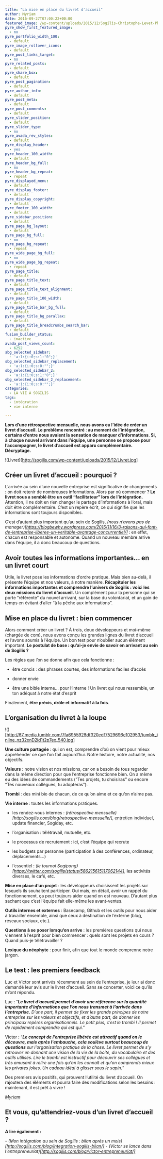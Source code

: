 ```yaml
---
title: "La mise en place du livret d'accueil"
author: Myriam
date: 2016-09-27T07:00:22+00:00
featured_image: /wp-content/uploads/2015/12/Sogilis-Christophe-Levet-Photographe-7811.jpg
pyre_show_first_featured_image:
  - no
pyre_portfolio_width_100:
  - default
pyre_image_rollover_icons:
  - default
pyre_post_links_target:
  - no
pyre_related_posts:
  - default
pyre_share_box:
  - default
pyre_post_pagination:
  - default
pyre_author_info:
  - default
pyre_post_meta:
  - default
pyre_post_comments:
  - default
pyre_slider_position:
  - default
pyre_slider_type:
  - no
pyre_avada_rev_styles:
  - default
pyre_display_header:
  - yes
pyre_header_100_width:
  - default
pyre_header_bg_full:
  - no
pyre_header_bg_repeat:
  - repeat
pyre_displayed_menu:
  - default
pyre_display_footer:
  - default
pyre_display_copyright:
  - default
pyre_footer_100_width:
  - default
pyre_sidebar_position:
  - default
pyre_page_bg_layout:
  - default
pyre_page_bg_full:
  - no
pyre_page_bg_repeat:
  - repeat
pyre_wide_page_bg_full:
  - no
pyre_wide_page_bg_repeat:
  - repeat
pyre_page_title:
  - default
pyre_page_title_text:
  - default
pyre_page_title_text_alignment:
  - default
pyre_page_title_100_width:
  - default
pyre_page_title_bar_bg_full:
  - default
pyre_page_title_bg_parallax:
  - default
pyre_page_title_breadcrumbs_search_bar:
  - default
fusion_builder_status:
  - inactive
avada_post_views_count:
  - 6252
sbg_selected_sidebar:
  - 'a:1:{i:0;s:1:"0";}'
sbg_selected_sidebar_replacement:
  - 'a:1:{i:0;s:0:"";}'
sbg_selected_sidebar_2:
  - 'a:1:{i:0;s:1:"0";}'
sbg_selected_sidebar_2_replacement:
  - 'a:1:{i:0;s:0:"";}'
categories:
  - LA VIE À SOGILIS
tags:
  - intégration
  - vie interne

---
```

**Lors d’une rétrospective mensuelle, nous avons eu l’idée de créer un livret d’accueil. Le problème rencontré : au moment de l’intégration, certains d’entre nous avaient la sensation de manquer d’informations. Si, à chaque nouvel arrivant dans l’équipe, une personne se propose pour l’accompagner, le livret d’accueil est apparu complémentaire. Décryptage.**

!(Livret)[http://sogilis.com/wp-content/uploads/2015/12/Livret.jpg]

## Créer un livret d’accueil : pourquoi ?

L’arrivée au sein d’une nouvelle entreprise est significative de changements : on doit retenir de nombreuses informations. Alors par où commencer ? **Le livret nous a semblé être un outil “facilitateur” lors de l’intégration.** Attention, il ne doit en rien changer le partage d’informations à l’oral, mais doit être complémentaire. C’est un repère écrit, ce qui signifie que les informations sont toujours disponibles.

C’est d’autant plus important qu’au sein de Sogilis, _(nous n’avons pas de manager)[https://blogbewhy.wordpress.com/2015/11/16/3-raisons-qui-font-de-lentreprise-liberee-un-veritable-avantage-concurrentiel/]_ : en effet, chacun est responsable et autonome. Quand un nouveau membre arrive dans l’équipe, il a donc beaucoup de questions.

## Avoir toutes les informations importantes… en un livret court

Utile, le livret pose les informations d’ordre pratique. Mais bien au-delà, il présente l’équipe et nos valeurs, à notre manière. **Récapituler les informations importantes et comprendre l’univers de Sogilis : voici les deux missions du livret d’accueil.** Un complément pour la personne qui se porte “référente” du nouvel arrivant, sur la base du volontariat, et un gain de temps en évitant d’aller “à la pêche aux informations”.

## Mise en place du livret : bien commencer

Alors comment créer un livret ? À trois, deux développeurs et moi-même (chargée de com), nous avons conçu les grandes lignes du livret d’accueil et l’avons soumis à l’équipe. Un bon test pour n’oublier aucun élément important. **Le postulat de base : qu’ai-je envie de savoir en arrivant au sein de Sogilis ?**

Les règles que l’on se donne afin que cela fonctionne :
  
- être concis : des phrases courtes, des informations faciles d’accès
  
- donner envie
  
- être une bible interne… pour l’interne ! Un livret qui nous ressemble, un ton adéquat à notre état d’esprit

Finalement, **être précis, drôle et informatif à la fois**.

## L’organisation du livret à la loupe

!()[http://67.media.tumblr.com/7fa6955928df320edf7529696e102953/tumblr_inline_nz32xnD2id1t2p7ex_540.jpg]

**Une culture partagée** : qui on est, comprendre d’où on vient pour mieux appréhender ce que l’on fait aujourd’hui. Notre histoire, notre actualité, nos objectifs.

**Valeurs** : notre vision et nos missions, car on a besoin de tous regarder dans la même direction pour que l’entreprise fonctionne bien. On a même eu des idées de commandements (“Tes projets, tu choisiras” ou encore “Tes nouveaux collègues, tu adopteras”).

**Trombi** : des mini bio de chacun, de ce qu’on aime et ce qu’on n’aime pas.

**Vie interne** : toutes les informations pratiques.
  
- les rendez-vous internes : _(rétrospective mensuelle)[http://sogilis.com/blog/retrospective-mensuelle/]_, entretien individuel, update financier, Sogiday, etc.
  
- l’organisation : télétravail, mutuelle, etc.
  
- le processus de recrutement : ici, c’est l’équipe qui recrute
  
- les budgets par personne (participation à des conférences, ordinateur, déplacements…)
  
- l’essentiel : _(le tournoi Sogipong)[https://twitter.com/sogilis/status/586215615117062144]_, les activités diverses, le café, etc.

**Mise en place d’un projet** : les développeurs choisissent les projets sur lesquels ils souhaitent participer. Oui mais, en détail, avoir un rappel du fonctionnement, ça peut toujours aider quand on est nouveau. D’autant plus sachant que c’est l’équipe fait elle-même les avant-ventes.

**Outils internes et externes** : Basecamp, Github et les outils pour nous aider à travailler ensemble, ainsi que ceux à destination de l’externe (blog, réseaux sociaux, etc.).

**Questions à se poser lorsqu’on arrive** : les premières questions qui nous viennent à l’esprit pour bien commencer : quels sont les projets en cours ? Quand puis-je télétravailler ?

**Lexique du néophyte** : pour finir, afin que tout le monde comprenne notre jargon.

## Le test : les premiers feedback

Luc et Victor sont arrivés récemment au sein de l’entreprise, je leur ai donc demandé leur avis sur le livret d’accueil. Sans se concerter, voici ce qu’ils m’ont répondu.

Luc : “_**Le livret d’accueil permet d’avoir une référence sur la quantité importante d’informations que l’on nous transmet à l’arrivée dans l’entreprise.** D’une part, il permet de fixer les grands principes de notre entreprise sur les valeurs et objectifs, et d’autre part, de donner les principaux repères organisationnels. Le petit plus, c’est le trombi ! Il permet de rapidement comprendre qui est qui._”

Victor : “_**Le concept de l’entreprise libérée est attractif quand on le découvre, mais après l'embauche, cela soulève surtout beaucoup de questions** sur l'organisation pratique de la chose. Le livret permet de s'y retrouver en donnant une vision de la vie de la boite, du vocabulaire et des outils utilisés. Lire le trombi est instructif pour découvrir ses collègues et très amusant à relire une fois qu'on les connaît et qu'on comprends mieux les privates jokes. Un cadeau idéal à glisser sous le sapin._”

Des premiers avis positifs, qui prouvent l’utilité du livret d’accueil. On rajoutera des éléments et pourra faire des modifications selon les besoins : maintenant, il est prêt à vivre !

_[Myriam][1]_

## Et vous, qu’attendriez-vous d’un livret d’accueil ?

**A lire également :**

- _(Mon intégration au sein de Sogilis : bilan après un mois)[http://sogilis.com/blog/integration-sogilis-bilan/]_
- _(Victor se lance dans l'entrepreneuriat)[http://sogilis.com/blog/victor-entrepreneuriat/]_

[1]: https://fr.linkedin.com/in/myriammenneteau